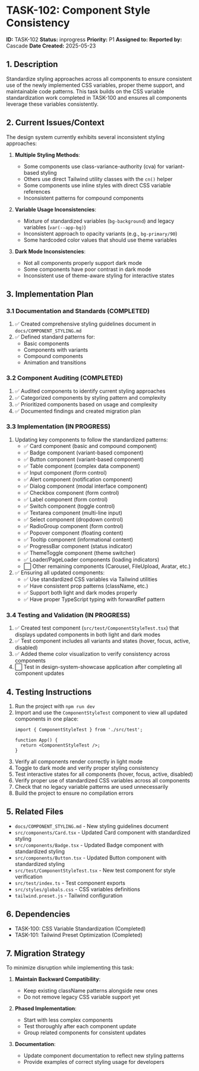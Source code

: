 # TASK-102: Component Style Consistency

**ID:** TASK-102
**Status:** inprogress
**Priority:** P1
**Assigned to:** 
**Reported by:** Cascade
**Date Created:** 2025-05-23

## 1. Description
Standardize styling approaches across all components to ensure consistent use of the newly implemented CSS variables, proper theme support, and maintainable code patterns. This task builds on the CSS variable standardization work completed in TASK-100 and ensures all components leverage these variables consistently.

## 2. Current Issues/Context
The design system currently exhibits several inconsistent styling approaches:

1. **Multiple Styling Methods**:
   - Some components use class-variance-authority (cva) for variant-based styling
   - Others use direct Tailwind utility classes with the `cn()` helper
   - Some components use inline styles with direct CSS variable references
   - Inconsistent patterns for compound components

2. **Variable Usage Inconsistencies**:
   - Mixture of standardized variables (`bg-background`) and legacy variables (`var(--app-bg)`)
   - Inconsistent approach to opacity variants (e.g., `bg-primary/90`)
   - Some hardcoded color values that should use theme variables

3. **Dark Mode Inconsistencies**:
   - Not all components properly support dark mode
   - Some components have poor contrast in dark mode
   - Inconsistent use of theme-aware styling for interactive states

## 3. Implementation Plan

### 3.1 Documentation and Standards (COMPLETED)
1. ✅ Created comprehensive styling guidelines document in `docs/COMPONENT_STYLING.md`
2. ✅ Defined standard patterns for:
   - Basic components
   - Components with variants
   - Compound components
   - Animation and transitions

### 3.2 Component Auditing (COMPLETED)
1. ✅ Audited components to identify current styling approaches
2. ✅ Categorized components by styling pattern and complexity
3. ✅ Prioritized components based on usage and complexity
4. ✅ Documented findings and created migration plan

### 3.3 Implementation (IN PROGRESS)
1. Updating key components to follow the standardized patterns:
   - ✅ Card component (basic and compound component)
   - ✅ Badge component (variant-based component)
   - ✅ Button component (variant-based component)
   - ✅ Table component (complex data component)
   - ✅ Input component (form control)
   - ✅ Alert component (notification component)
   - ✅ Dialog component (modal interface component)
   - ✅ Checkbox component (form control)
   - ✅ Label component (form control)
   - ✅ Switch component (toggle control)
   - ✅ Textarea component (multi-line input)
   - ✅ Select component (dropdown control)
   - ✅ RadioGroup component (form control)
   - ✅ Popover component (floating content)
   - ✅ Tooltip component (informational content)
   - ✅ ProgressBar component (status indicator)
   - ✅ ThemeToggle component (theme switcher)
   - ✅ Loader/PageLoader components (loading indicators)
   - ⬜ Other remaining components (Carousel, FileUpload, Avatar, etc.)
2. ✅ Ensuring all updated components:
   - ✅ Use standardized CSS variables via Tailwind utilities
   - ✅ Have consistent prop patterns (className, etc.)
   - ✅ Support both light and dark modes properly
   - ✅ Have proper TypeScript typing with forwardRef pattern

### 3.4 Testing and Validation (IN PROGRESS)
1. ✅ Created test component (`src/test/ComponentStyleTest.tsx`) that displays updated components in both light and dark modes
2. ✅ Test component includes all variants and states (hover, focus, active, disabled)
3. ✅ Added theme color visualization to verify consistency across components
4. ⬜ Test in design-system-showcase application after completing all component updates

## 4. Testing Instructions
1. Run the project with `npm run dev`
2. Import and use the `ComponentStyleTest` component to view all updated components in one place:
   ```tsx
   import { ComponentStyleTest } from './src/test';
   
   function App() {
     return <ComponentStyleTest />;
   }
   ```
3. Verify all components render correctly in light mode
4. Toggle to dark mode and verify proper styling consistency
5. Test interactive states for all components (hover, focus, active, disabled)
6. Verify proper use of standardized CSS variables across all components
7. Check that no legacy variable patterns are used unnecessarily
8. Build the project to ensure no compilation errors

## 5. Related Files
- `docs/COMPONENT_STYLING.md` - New styling guidelines document
- `src/components/Card.tsx` - Updated Card component with standardized styling
- `src/components/Badge.tsx` - Updated Badge component with standardized styling
- `src/components/Button.tsx` - Updated Button component with standardized styling
- `src/test/ComponentStyleTest.tsx` - New test component for style verification
- `src/test/index.ts` - Test component exports
- `src/styles/globals.css` - CSS variables definitions
- `tailwind.preset.js` - Tailwind configuration

## 6. Dependencies
- TASK-100: CSS Variable Standardization (Completed)
- TASK-101: Tailwind Preset Optimization (Completed)

## 7. Migration Strategy
To minimize disruption while implementing this task:

1. **Maintain Backward Compatibility**:
   - Keep existing className patterns alongside new ones
   - Do not remove legacy CSS variable support yet

2. **Phased Implementation**:
   - Start with less complex components
   - Test thoroughly after each component update
   - Group related components for consistent updates

3. **Documentation**:
   - Update component documentation to reflect new styling patterns
   - Provide examples of correct styling usage for developers
